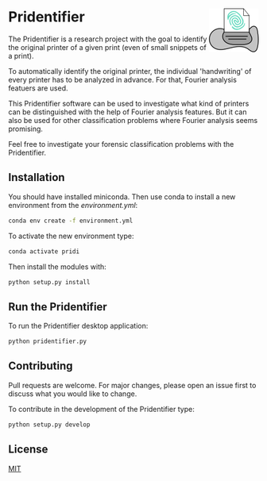 # Pridentifier  <img align="right" src="img/pridi.jpg">

The Pridentifier is a research project with the goal to identify the original printer of a given print (even of small snippets of a print).

To automatically identify the original printer, the individual 'handwriting' of every printer has to be analyzed in advance. For that, Fourier analysis featuers are used.

This Pridentifier software can be used to investigate what kind of printers can be distinguished with the help of Fourier analysis features. But it can also be used for other classification problems where Fourier analysis seems promising. 

Feel free to investigate your forensic classification problems with the Pridentifier.


## Installation

You should have installed miniconda. Then use conda to install a new environment from the *environment.yml*:

```bash
conda env create -f environment.yml
```

To activate the new environment type:

```bash
conda activate pridi
```

Then install the modules with:

```bash
python setup.py install 
```


## Run the Pridentifier 

To run the Pridentifier desktop application:

```bash
python pridentifier.py
```


## Contributing
Pull requests are welcome. For major changes, please open an issue first to discuss what you would like to change.

To contribute in the development of the Pridentifier type:

```bash
python setup.py develop 
```


## License
[MIT](https://choosealicense.com/licenses/mit/)